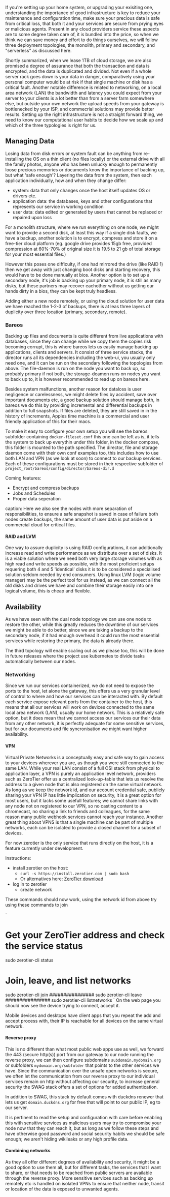 
If you're setting up your home system, or upgrading your exisiting one, understanding the importance of good infrastructure is key to reduce your maintenance and configuration time, make sure your precious data is safe from critical loss, that both it and your services are secure from prying eyes or malicious agents. Present in any cloud providers service these aspects are to some degree taken care of, it is bundled into the price, so when we think we can save money and effort to do things ourselves, we will follow three deployment topologies, the monolith, primary and secondary, and "serverless" as discussed here.

Shortly summarized, when we lease 1TB of cloud storage, we are also promised a degree of assurance that both the transaction and data is encrypted, and the data is duplicated and divided. Not even if a whole server rack goes down is your data in danger, comparatively using your personal computer would be at risk if that single machine or disk has a critical fault. Another notable difference is related to networking, on a local area network (LAN) the bandwidth and latency you could expect from your server to your clients is a lot better than from a server farm somewhere else, but outside your own network the upload speeds from your gateway is bottlenecked by your ISP, and commecrial solutions may provide better results. Setting up the right infrastructure is not a straight forward thing, we need to know our computational user habits to decide how we scale up and which of the three typologies is right for us.

## Managing Data

Losing data from disk errors or system fault can be anything from re-installing the OS on a thin client (no files locally) or the external drive with all the family photos, anyone who has been unlucky enough to permanently loose precious memories or documents know the importance of backing up, but what 'safe enough'?
Layering the data from the system, then each application individually, how and when they change differ:
- system: data that only changes once the host itself updates OS or drivers etc.
- application data: the databases, keys and other configurations that represents our service in working condition
- user data: data edited or generated by users that cannot be replaced or repaired upon loss

For a monolith structure, where we run everything on one node, we might want to provide a second disk, at least this way if a single disk faults, we have a backup, another solution is to encrypt, compress and store it on a free-tier cloud platform (eg. google drive provides 15gb free, provided compression at 60%-70% of original size it is 19.5 to 21 gb of total storage for your most essential files.)

However this poses one difficulty, if one had mirrored the drive (like RAID 1) then we get away with just changing boot disks and starting recovery, this would have to be done manually at bios. Another option is to set up a secondary node, it's job is backing up your primary node, it is still as many disks, but these partners may recover eachother without us getting our hands dirty in a bios, they can be kept truly headless.

Adding either a new node remotely, or using the cloud solution for user data we have reached the 1-2-3 of backups, there is at leas three layers of duplicity over three location (primary, secondary, remote).


### Bareos

Backing up files and documents is quite different from live applications with databases, since they can change while we copy them the copies risk becoming corrupt, this is where bareos lets us easily manage backing up applications, clients and servers. It consist of three service stacks, the director runs all its dependencies including the web-ui, you usually only need one, and it can be run on the secondary following the topologies from above. The file-daemon is run on the node you want to back up, so probably primary if not both, the storage-deamon runs on nodes you want to back up to, it is however recommended to read up on bareos here.

Besides system malfunctions, another reason for dataloss is user negligence or carelessness, we might delete files by accident, save over important documents etc, a good backup solution should manage both, in bareos we do this by providing incremental and differential backups in addition to full snapshots. If files are deleted, they are still saved in in the history of increments, Apples time machine is a commercial and user friendly application of this for their macs.

To make it easy to configure your own setup you will see the bareos subfolder containing `docker-fileset.conf` this one can be left as is, it tells the system to back up everythin under this folder, in the docker compose, this folder is mounted to the path specified. The director, file and storage daemon come with their own conf examples too, this includes how to use both LAN and VPN (as we look at soon) to connect to our backup services. Each of these configurations must be stored in their respective subfolder of `project_root/bareos/config/director/bareos-dir.d` 

Coming features:
- Encrypt and compress backups
- Jobs and Schedules
- Proper data seperation

caption: Here we also see the nodes with more separation of responsibilities, to ensure a safe snapshot is saved in case of failure both nodes create backups, the same amount of user data is put aside on a commercial cloud for critical files.


#### RAID and LVM

One way to assure duplicity is using RAID configurations, it can additionally increase read and write performance as we distribute over a set of disks. It is a viable solution where we need both very large storage volumes with as high read and write speeds as possible, with the most proficient setups requering both 4 and 5 'identical' disks it is to be considered a specialised solution seldom needed by end consumers. Using linux LVM (logic volume manager) may be the perfect tool for us instead, as we can connect all the old disks and drives we have and combine their storage easily into one logical volume, this is cheap and flexible.

## Availability

As we have seen with the dual node topology we can use one node to restore the other, while this greatly reduces the downtime of our services we might be able to do better, since we are taking a backup to the secondary node, if it had enough overhead it could run the most essential services while restoring the primary, the data is already there. 
 

The third topology will enable scaling out as we please too, this will be done in future releases where the project use kubernetes to divide tasks automatically between our nodes.

### Networking

Since we run our services containerized, we do not need to expose the ports to the host, let alone the gateway, this offers us a very granular level of control to where and how our services can be interacted with. By default each service expose relevant ports from the container to the host, this means that all our services will work on devices connected to the same local area network (LAN), usually our home network. This is a relatively safe option, but it does mean that we cannot access our services our their data from any other network, it is perfectly adequate for some sensitive services, but for our documents and file syncronisation we might want higher availability.

#### VPN

Virtual Private Networks is a conceptually easy and safe way to gain access to your devices wherever you are, as though you were still connected to the same LAN. While your real LAN consist of a full OSI stack from physical to application layer, a VPN is purely an application level network, providers such as ZeroTier offer us a centralized look-up-table that lets us resolve the address to a given node that is also registered on the same virtual network. As long as we keep the network id, and our account credential safe, publicly sharing your VPN IP has little implication on security, it is a great option for most users, but it lacks some usefull features; we cannot share links with any node not on registered to our VPN, so no casting content to a chromecast, no sharing a link to friends and colleagues, for the same reason many public webhook services cannot reach your instance. Another great thing about VPNS is that a single machine can be part of multiple networks, each can be isolated to provide a closed channel for a subset of devices.

For now zerotier is the only service that runs directly on the host, it is a feature currently under development.

Instructions:
- install zerotier on the host: 
  - `curl -s https://install.zerotier.com | sudo bash` 
  - Or alternatives here: [ZeroTier download](https://www.zerotier.com/download/)
- log in to zerotier
  - create network

These commands should now work, using the network id from above try using these commands to join

`
# Get your ZeroTier address and check the service status
sudo zerotier-cli status

# Join, leave, and list networks
sudo zerotier-cli join ################
sudo zerotier-cli leave ################
sudo zerotier-cli listnetworks
`
On the web page you should now see the device trying to connect, accept it.

Mobile devices and desktops have client apps that you repeat the add and accept process with, their IP is reachable for all devices on the same virtual network.

#### Reverse proxy

This is no different than what most public web apps use as well, we forward the 443 (secure http(s)) port from our gateway to our node running the reverse proxy, we can then configure subdomains `subdomain.mydomain.org` or subfolders `mydomain.org/subfolder` that points to the other services we have. Since the communication over the unsafe open networks is secure, we often let the communication from our reverse proxy to our individual services remain on http without affecting our security, to increase general security the SWAG stack offers a set of options for added authentication.

In addition to SWAG, this stack by default comes with duckdns renewer that lets us get `domain.duckdns.org` for free that will point to our public IP, eg to our server.

It is pertinent to read the setup and configuration with care before enabling this with sensitive services as malicious users may try to compromise your node now that they can reach it, but as long as we follow these steps and have otherwise good password and social security habits we should be safe enough; we aren't hiding wikileaks or any high profile data.

#### Combining networks

As they all offer different degrees of availability and security, it might be a good option to use them all, but for different tasks, the services that I want to share, or that needs to be reached from public servers are available through the reverse proxy. More sensitive services such as backing up remotely etc is handled on isolated VPNs to ensure that neither node, transit or location of the data is exposed to unwanted agents.
